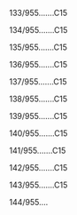 133/955.......C15 


134/955.......C15 


135/955.......C15 


136/955.......C15 


137/955.......C15 


138/955.......C15 


139/955.......C15 


140/955.......C15 


141/955.......C15 


142/955.......C15 


143/955.......C15 


144/955.... 

